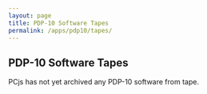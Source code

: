 ```yaml
---
layout: page
title: PDP-10 Software Tapes
permalink: /apps/pdp10/tapes/
---
```


PDP-10 Software Tapes
---------------------

PCjs has not yet archived any PDP-10 software from tape.

